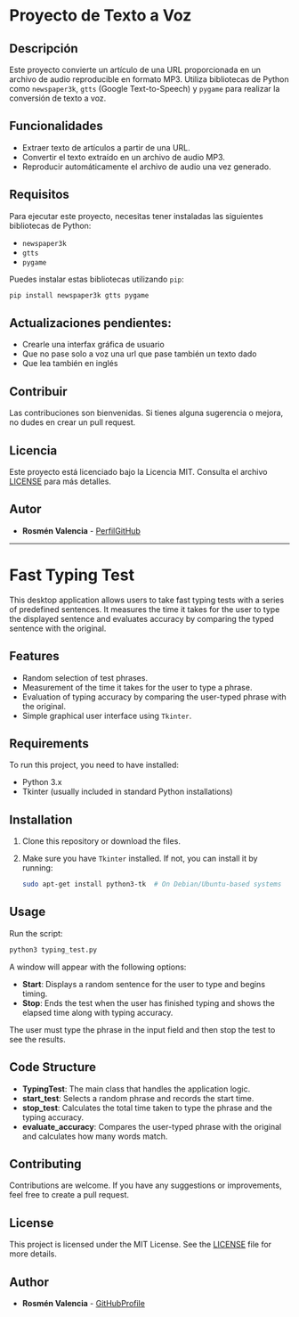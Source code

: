 # Proyecto de Texto a Voz

## Descripción
Este proyecto convierte un artículo de una URL proporcionada en un archivo de audio reproducible en formato MP3. Utiliza bibliotecas de Python como `newspaper3k`, `gtts` (Google Text-to-Speech) y `pygame` para realizar la conversión de texto a voz.

## Funcionalidades
- Extraer texto de artículos a partir de una URL.
- Convertir el texto extraído en un archivo de audio MP3.
- Reproducir automáticamente el archivo de audio una vez generado.

## Requisitos
Para ejecutar este proyecto, necesitas tener instaladas las siguientes bibliotecas de Python:

- `newspaper3k`
- `gtts`
- `pygame`

Puedes instalar estas bibliotecas utilizando `pip`:

```bash
pip install newspaper3k gtts pygame
```

## Actualizaciones pendientes:
* Crearle una interfax gráfica de usuario
* Que no pase solo a voz una url que pase también un texto dado
* Que lea también en inglés

## Contribuir
Las contribuciones son bienvenidas. Si tienes alguna sugerencia o mejora, no dudes en crear un pull request.

## Licencia
Este proyecto está licenciado bajo la Licencia MIT. Consulta el archivo [LICENSE](LICENSE) para más detalles.

## Autor

- **Rosmén Valencia** - [PerfilGitHub](https://github.com/RosmenPro)


---

# Fast Typing Test

This desktop application allows users to take fast typing tests with a series of predefined sentences. It measures the time it takes for the user to type the displayed sentence and evaluates accuracy by comparing the typed sentence with the original.

## Features

- Random selection of test phrases.
- Measurement of the time it takes for the user to type a phrase.
- Evaluation of typing accuracy by comparing the user-typed phrase with the original.
- Simple graphical user interface using `Tkinter`.

## Requirements

To run this project, you need to have installed:

- Python 3.x
- Tkinter (usually included in standard Python installations)

## Installation

1. Clone this repository or download the files.
2. Make sure you have `Tkinter` installed. If not, you can install it by running:

   ```bash
   sudo apt-get install python3-tk  # On Debian/Ubuntu-based systems
   ```

## Usage

Run the script:

```bash
python3 typing_test.py
```

A window will appear with the following options:

- **Start**: Displays a random sentence for the user to type and begins timing.
- **Stop**: Ends the test when the user has finished typing and shows the elapsed time along with typing accuracy.

The user must type the phrase in the input field and then stop the test to see the results.

## Code Structure

- **TypingTest**: The main class that handles the application logic.
- **start_test**: Selects a random phrase and records the start time.
- **stop_test**: Calculates the total time taken to type the phrase and the typing accuracy.
- **evaluate_accuracy**: Compares the user-typed phrase with the original and calculates how many words match.

## Contributing

Contributions are welcome. If you have any suggestions or improvements, feel free to create a pull request.

## License

This project is licensed under the MIT License. See the [LICENSE](LICENSE) file for more details.

## Author

- **Rosmén Valencia** - [GitHubProfile](https://github.com/RosmenPro)





